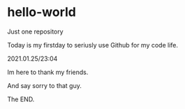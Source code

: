 # hello-world
Just one repository

Today is my firstday to seriusly use Github for my code life.

2021.01.25/23:04

Im here to thank my friends.

And say sorry to that guy.

The END.
